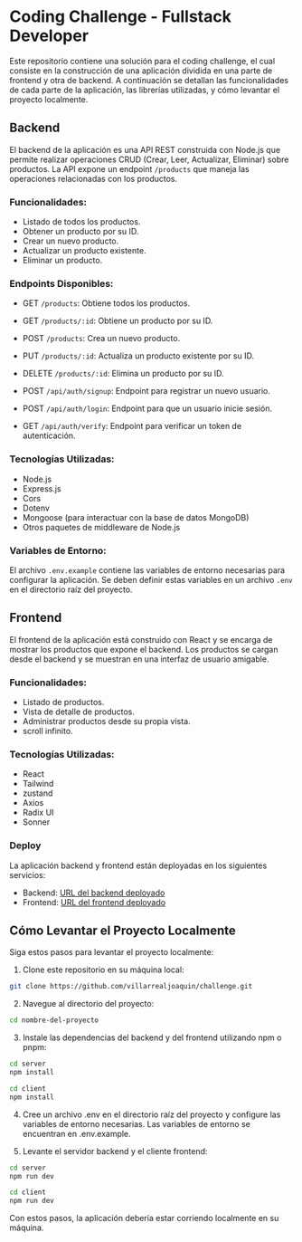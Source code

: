 # Coding Challenge - Fullstack Developer

Este repositorio contiene una solución para el coding challenge, el cual consiste en la construcción de una aplicación dividida en una parte de frontend y otra de backend. A continuación se detallan las funcionalidades de cada parte de la aplicación, las librerías utilizadas, y cómo levantar el proyecto localmente.

## Backend

El backend de la aplicación es una API REST construida con Node.js que permite realizar operaciones CRUD (Crear, Leer, Actualizar, Eliminar) sobre productos. La API expone un endpoint `/products` que maneja las operaciones relacionadas con los productos.

### Funcionalidades:

- Listado de todos los productos.
- Obtener un producto por su ID.
- Crear un nuevo producto.
- Actualizar un producto existente.
- Eliminar un producto.


### Endpoints Disponibles:

- GET `/products`: Obtiene todos los productos.
- GET `/products/:id`: Obtiene un producto por su ID.
- POST `/products`: Crea un nuevo producto.
- PUT `/products/:id`: Actualiza un producto existente por su ID.
- DELETE `/products/:id`: Elimina un producto por su ID.

- POST `/api/auth/signup`: Endpoint para registrar un nuevo usuario.
- POST `/api/auth/login`: Endpoint para que un usuario inicie sesión.
- GET `/api/auth/verify`: Endpoint para verificar un token de autenticación.

### Tecnologías Utilizadas:

- Node.js
- Express.js
- Cors
- Dotenv
- Mongoose (para interactuar con la base de datos MongoDB)
- Otros paquetes de middleware de Node.js

### Variables de Entorno:

El archivo `.env.example` contiene las variables de entorno necesarias para configurar la aplicación. Se deben definir estas variables en un archivo `.env` en el directorio raíz del proyecto.

## Frontend

El frontend de la aplicación está construido con React y se encarga de mostrar los productos que expone el backend. Los productos se cargan desde el backend y se muestran en una interfaz de usuario amigable.

### Funcionalidades:

- Listado de productos.
- Vista de detalle de productos.
- Administrar productos desde su propia vista.
- scroll infinito.

### Tecnologías Utilizadas:

- React
- Tailwind
- zustand
- Axios
- Radix UI
- Sonner

### Deploy

La aplicación backend y frontend están deployadas en los siguientes servicios:

- Backend: [URL del backend deployado](https://challenge-4tmy.onrender.com)
- Frontend: [URL del frontend deployado](https://challenge-joaquinmv1.vercel.app)

## Cómo Levantar el Proyecto Localmente

Siga estos pasos para levantar el proyecto localmente:

1. Clone este repositorio en su máquina local:
```sh
git clone https://github.com/villarrealjoaquin/challenge.git
```
2. Navegue al directorio del proyecto:
```sh
cd nombre-del-proyecto
```
3. Instale las dependencias del backend y del frontend utilizando npm o pnpm:
```sh
cd server
npm install
```
```sh
cd client
npm install
```
4. Cree un archivo .env en el directorio raíz del proyecto y configure las variables de entorno necesarias. Las variables de entorno se encuentran en .env.example.

5. Levante el servidor backend y el cliente frontend:
```sh
cd server
npm run dev
```
```sh
cd client
npm run dev
```

Con estos pasos, la aplicación debería estar corriendo localmente en su máquina.
